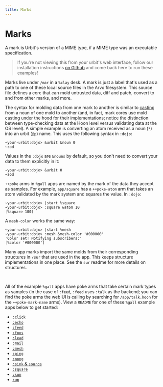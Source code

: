 ```yaml
---
title: Marks
---
```


# Marks

A mark is Urbit's version of a MIME type, if a MIME type was an executable specification.

> If you're not viewing this from your urbit's web interface, follow our installation instructions [on Github](https://github.com/urbit/examples) and come back here to run these examples!

Marks live under `/mar` in a `%clay` desk. A mark is just a label that's used as a path to one of these local source files in the Arvo filesystem. This source file defines a core that can mold untrusted data, diff and patch, convert to and from other marks, and more.

The syntax for molding data from one mark to another is similar to [casting](https://urbit.org/docs/hoon/twig/ket-cast) from a noun of one mold to another (and, in fact, mark cores use mold casting under the hood for their implementations; notice the distinction between type-checking data at the Hoon level versus validating data at the OS level). A simple example is converting an atom received as a noun (`*`) into an urbit (`@p`) name. This uses the following syntax in `:dojo`:

    ~your-urbit:dojo> &urbit &noun 0
    ~zod

Values in the `:dojo` are `&nouns` by default, so you don't need to convert your data to them explicitly in it:

    ~your-urbit:dojo> &urbit 0
    ~zod

`++poke` arms in `%gall` apps are named by the mark of the data they accept as samples. For example, `app/square` has a `++poke-atom` arm that takes an atom validated by the mark system and squares the value. In `:dojo`:

    ~your-urbit:dojo> |start %square
    ~your-urbit:dojo> :square &atom 10
    [%square 100]

A `mesh-color` works the same way:

    ~your-urbit:dojo> |start %mesh
    ~your-urbit:dojo> :mesh &mesh-color '#000000'
    'Color set! Notifying subscribers:'
    [%color '#000000']

Many app marks import the same molds from their corresponding structures in `/sur` that are used in the app. This keeps structure implementations in one place. See the `sur` readme for more details on structures.

<br />

All of the example `%gall` apps have poke arms that take certain mark types as samples (in the case of `:feed`, `:feed` uses `:talk` as the backend; you can find the poke arms the web UI is calling by searching for `/app/talk.hoon` for the `++poke-mark-name` arms). View a `README` for one of these `%gall` example apps below to get started:

* [`:click`](/~~/readme/app/click)
* [`:echo`](/~~/readme/app/echo)
* [`:feed`](/~~/readme/app/feed)
* [`:foos`](/~~/readme/app/foos)
* [`:lead`](/~~/readme/app/lead)
* [`:mail`](/~~/readme/app/mail)
* [`:mesh`](/~~/readme/app/mesh)
* [`:ping`](/~~/readme/app/ping)
* [`:pong`](/~~/readme/app/pong)
* [`:sink` & `source`](/~~/readme/app/sink-source)
* [`:square`](/~~/readme/app/square)
* [`:sum`](/~~/readme/app/sum)
* [`:up`](/~~/readme/app/up)
